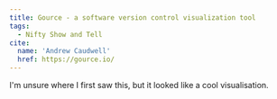 ```yaml
---
title: Gource - a software version control visualization tool
tags:
  - Nifty Show and Tell
cite:
  name: 'Andrew Caudwell'
  href: https://gource.io/
---
```


I'm unsure where I first saw this, but it looked like a cool visualisation.